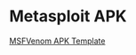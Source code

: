 # Metasploit APK

[MSFVenom APK Template](https://www.rapid7.com/db/modules/exploit/unix/fileformat/metasploit_msfvenom_apk_template_cmd_injection/)

